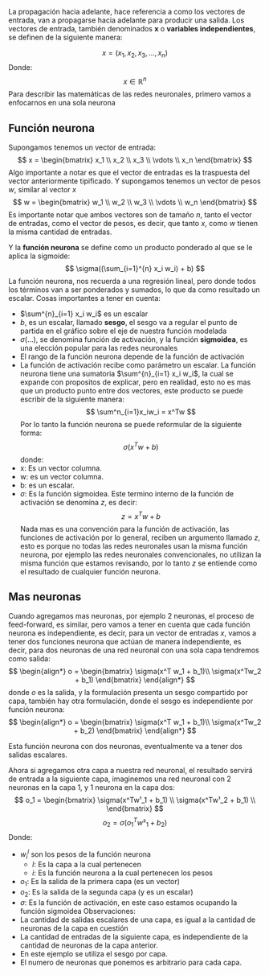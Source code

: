 La propagación hacia adelante, hace referencia a como los vectores de entrada, van a propagarse hacia adelante para producir una salida. Los vectores de entrada, también denominados **x** o **variables independientes**, se definen de la siguiente manera: 

$$
x = (x_1, x_2, x_3, ..., x_n)
$$
Donde: 
$$
x \in \mathbb{R}^n
$$
Para describir las matemáticas de las redes neuronales, primero vamos a enfocarnos en una sola neurona

## Función neurona 
Supongamos tenemos un vector de entrada: 
$$
x = \begin{bmatrix}
	x_1 \\
	x_2 \\
	x_3 \\
	\vdots \\
	x_n
\end{bmatrix}
$$
Algo importante a notar es que el vector de entradas es la traspuesta del vector anteriormente tipificado. Y supongamos tenemos un vector de pesos $w$, similar al vector $x$
$$
w = \begin{bmatrix}
w_1 \\
w_2 \\
w_3 \\
\vdots \\
w_n
\end{bmatrix}
$$
Es importante notar que ambos vectores son de tamaño $n$, tanto el vector de entradas, como el vector de pesos, es decir, que tanto $x$, como $w$ tienen la misma cantidad de entradas. 

Y la **función neurona** se define como un producto ponderado al que se le aplica la sigmoide: 
$$
\sigma((\sum_{i=1}^{n} x_i w_i) + b)
$$
La función neurona, nos recuerda a una regresión lineal, pero donde todos los términos van a ser ponderados y sumados, lo que da como resultado un escalar. Cosas importantes a tener en cuenta: 
- $\sum^{n}_{i=1} x_i w_i$ es un escalar
- $b$, es un escalar, llamado **sesgo**, el sesgo va a regular el punto de partida en el gráfico sobre el eje de nuestra función modelada
- $\sigma$(...), se denomina función de activación, y la función **sigmoidea**, es una elección popular para las redes neuronales
- El rango de la función neurona depende de la función de activación 
- La función de activación recibe como parámetro un escalar. 
La función neurona tiene una sumatoria $\sum^{n}_{i=1} x_i w_i$, la cual se expande con propositos de explicar, pero en realidad, esto no es mas que un producto punto entre dos vectores, este producto se puede escribir de la siguiente manera: 
$$
\sum^n_{i=1}x_iw_i = x^Tw
$$
Por lo tanto la función neurona se puede reformular de la siguiente forma:
$$
\sigma(x^Tw + b)
$$
donde: 
- x: Es un vector columna.
- w: es un vector columna.
- b: es un escalar.
- $\sigma$: Es la función sigmoidea.
Este termino interno de la función de activación se denomina $z$, es decir:
$$
z = x^Tw + b
$$
Nada mas es una convención para la función de activación, las funciones de activación por lo general, reciben un argumento llamado $z$, esto es porque no todas las redes neuronales usan la misma función neurona, por ejemplo las redes neuronales convencionales, no utilizan la misma función que estamos revisando, por lo tanto $z$ se entiende como el resultado de cualquier función neurona.

## Mas neuronas
Cuando agregamos mas neuronas, por ejemplo 2 neuronas, el proceso de feed-forward, es similar, pero vamos a tener en cuenta que cada función neurona es independiente, es decir, para un vector de entradas $x$, vamos a tener dos funciones neurona que actúan de manera independiente, es decir, para dos neuronas de una red neuronal con una sola capa tendremos como salida:
$$
\begin{align*}
o = \begin{bmatrix}
\sigma(x^T w_1 + b_1)\\
\sigma(x^Tw_2 + b_1)
\end{bmatrix}
\end{align*}
$$
donde $o$ es la salida, y la formulación presenta un sesgo compartido por capa, también hay otra formulación, donde el sesgo es independiente por función neurona: 
$$
\begin{align*}
o = \begin{bmatrix}
\sigma(x^T w_1 + b_1)\\
\sigma(x^Tw_2 + b_2)
\end{bmatrix}
\end{align*}
$$

Esta función neurona con dos neuronas, eventualmente va a tener dos salidas escalares.

Ahora si agregamos otra capa a nuestra red neuronal, el resultado servirá de entrada a la siguiente capa, imaginemos una red neuronal con 2 neuronas en la capa 1, y 1 neurona en la capa dos:
$$
o_1 = \begin{bmatrix}
\sigma(x^Tw¹_1 + b_1) \\
\sigma(x^Tw¹_2 + b_1) \\
\end{bmatrix}
$$
$$
o_2 = \sigma(o_1^Tw²_1 + b_2)
$$
Donde:
- $w_i^l$ son los pesos de la función neurona
	- $l$: Es la capa a la cual pertenecen
	- $i$: Es la función neurona a la cual pertenecen los pesos
- $o_1$: Es la salida de la primera capa (es un vector)
- $o_2$: Es la salida de la segunda capa (y es un escalar)
- $\sigma$: Es la función de activación, en este caso estamos ocupando la función sigmoidea
Observaciones:
- La cantidad de salidas escalares de una capa, es igual a la cantidad de neuronas de la capa en cuestión
- La cantidad de entradas de la siguiente capa, es independiente de la cantidad de neuronas de la capa anterior.
- En este ejemplo se utiliza el sesgo por capa.
- El numero de neuronas que ponemos es arbitrario para cada capa.
